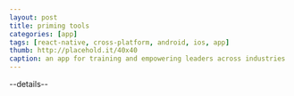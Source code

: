 ```yaml
---
layout: post
title: priming tools
categories: [app]
tags: [react-native, cross-platform, android, ios, app]
thumb: http://placehold.it/40x40
caption: an app for training and empowering leaders across industries
---
```


--details--
